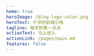 ```yaml
---
home: true
heroImage: /blog-logo-color.png
heroText: 千寻的前端小栈
tagline: 每天积累一点点
actionText: 马上进入
actionLink: /pages/main.md
features: false
---
```

